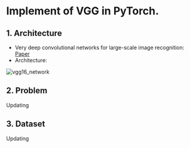 # Implement of VGG in PyTorch.

## 1. Architecture
- Very deep convolutional networks for large-scale image recognition: [Paper](https://arxiv.org/pdf/1409.1556.pdf%E3%80%82) 
- Architecture:
  
![vgg16_network](https://github.com/duongngockhanh/vgg-pytorch/assets/87640587/5fcb19b7-f430-4736-a350-c407f50f31f9)

## 2. Problem
Updating

## 3. Dataset
Updating